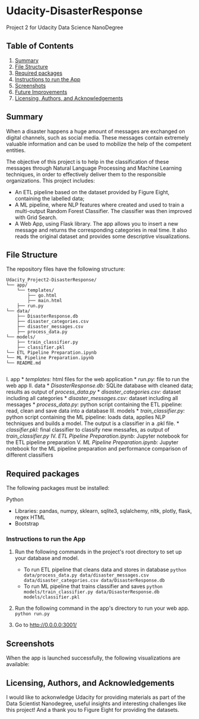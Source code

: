 # Udacity-DisasterResponse
Project 2 for Udacity Data Science NanoDegree

## Table of Contents

1. [Summary](#Summary)
2. [File Structure](#FileStructure)
3. [Required packages](#Requiredpackages)
4. [Instructions to run the App](#Instructions)
5. [Screenshots](#Screenshots)
6. [Future Improvements](#FutureImprovements)
7. [Licensing, Authors, and Acknowledgements](#Licensing)

## Summary<a name="Summary"></a>

When a disaster happens a huge amount of messages are exchanged on digital channels, such as social media. These messages contain extremely valuable information and can be used to mobilize the help of the competent entities.

The objective of this project is to help in the classification of these messages through Natural Language Processing and Machine Learning techniques, in order to effectively deliver them to the responsible organizations. This project includes:

-	An ETL pipeline based on the dataset provided by Figure Eight, containing the labelled data;
-	A ML pipeline, where NLP features where created and used to train a multi-output Random Forest Classifier. The classifier was then improved with Grid Search.
-	A Web App, using Flask library. The app allows you to insert a new message and returns the corresponding categories in real time. It also reads the original dataset and provides some descriptive visualizations. 



## File Structure <a name="FileStructure"></a>

The repository files have the following structure:
```text
Udacity_Project2-DisasterResponse/
└── app/
    └── templates/
        ├── go.html
        ├── main.html
    ├── run.py
└── data/
    ├── DisasterResponse.db
    ├── disaster_categories.csv
    ├── disaster_messages.csv
    ├── process_data.py
└── models/
    ├── train_classifier.py
    ├── classifier.pkl
└── ETL Pipeline Preparation.ipynb
└── ML Pipeline Preparation.ipynb
└── README.md
    
```
I. app
    * _templates:_ html files for the web application
    * _run.py:_ file to run the web app
II. data
    * _DisasterResponse.db:_ SQLite database with cleaned data; results as output of _process_data.py_
    * _disaster_categories.csv:_ dataset including all categories
    * _disaster_messages.csv:_ dataset including all messages
    * _process_data.py:_ python script containing the ETL pipeline: read, clean and save data into a database
III. models
    * _train_classifier.py:_ python script containing the ML pipeline: loads data, applies NLP techniques and builds a model. The output is a classifier in a .pkl file. 
    * _classifier.pkl:_ final classifier to classify new messafes, as output of _train_classifier.py_
IV. _ETL Pipeline Preparation.ipynb:_ Jupyter notebook for the ETL pipeline preparation
V. _ML Pipeline Preparation.ipynb:_ Jupyter notebook for the ML pipeline preparation and performance comparison of different classifiers

## Required packages<a name="Requiredpackages"></a>

The following packages must be installed:

Python
- Libraries: pandas, numpy, sklearn, sqlite3, sqlalchemy, nltk, plotly, flask, regex
HTML
- Bootstrap

### Instructions to run the App<a name="Instructions"></a>

1. Run the following commands in the project's root directory to set up your database and model.

    - To run ETL pipeline that cleans data and stores in database
        `python data/process_data.py data/disaster_messages.csv data/disaster_categories.csv data/DisasterResponse.db`
    - To run ML pipeline that trains classifier and saves
        `python models/train_classifier.py data/DisasterResponse.db models/classifier.pkl`

2. Run the following command in the app's directory to run your web app.
    `python run.py`

3. Go to http://0.0.0.0:3001/

## Screenshots<a name="Screenshots"></a>

When the app is launched successfully, the following visualizations are available:

## Licensing, Authors, and Acknowledgements<a name="Licensing"></a>
I would like to ackonwledge Udacity for providing materials as part of the Data Scientist Nanodegree, useful insights and interesting challenges like this project! And a thank you to Figure Eight for providing the datasets.
